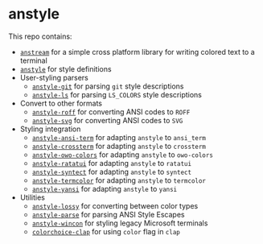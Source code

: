 # anstyle

This repo contains:

- [`anstream`](./crates/anstream) for a simple cross platform library for writing colored text to a terminal
- [`anstyle`](./crates/anstyle) for style definitions
- User-styling parsers
  - [`anstyle-git`](./crates/anstyle-git) for parsing `git` style descriptions
  - [`anstyle-ls`](./crates/anstyle-ls) for parsing `LS_COLORS` style descriptions
- Convert to other formats
  - [`anstyle-roff`](./crates/anstyle-roff) for converting ANSI codes to `ROFF`
  - [`anstyle-svg`](./crates/anstyle-svg) for converting ANSI codes to `SVG`
- Styling integration
  - [`anstyle-ansi-term`](./crates/anstyle-ansi-term) for adapting `anstyle` to `ansi_term`
  - [`anstyle-crossterm`](./crates/anstyle-crossterm) for adapting `anstyle` to `crossterm`
  - [`anstyle-owo-colors`](./crates/anstyle-owo-colors) for adapting `anstyle` to `owo-colors`
  - [`anstyle-ratatui`](./crates/anstyle-ratatui) for adapting `anstyle` to `ratatui`
  - [`anstyle-syntect`](./crates/anstyle-syntect) for adapting `anstyle` to `syntect`
  - [`anstyle-termcolor`](./crates/anstyle-termcolor) for adapting `anstyle` to `termcolor`
  - [`anstyle-yansi`](./crates/anstyle-yansi) for adapting `anstyle` to `yansi`
- Utilities
  - [`anstyle-lossy`](./crates/anstyle-lossy) for converting between color types
  - [`anstyle-parse`](./crates/anstyle-parse) for parsing ANSI Style Escapes
  - [`anstyle-wincon`](./crates/anstyle-wincon) for styling legacy Microsoft terminals
  - [`colorchoice-clap`](./crates/colorchoice-clap) for using `color` flag in `clap`
